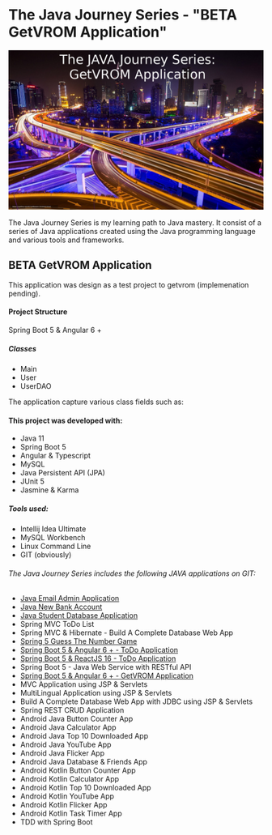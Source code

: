 # The Java Journey Series - "BETA GetVROM Application"

![](src/resources/java_journey_series_getvrom_app.jpeg)

The Java Journey Series is my learning path to Java mastery.  It consist of a series of Java applications
created using the Java programming language and various tools and frameworks.

## BETA GetVROM Application

This application was design as a test project to getvrom (implemenation pending).  

#### Project Structure
Spring Boot 5 & Angular 6 +

##### Classes
* Main
* User
* UserDAO

The application capture various class fields such as:

#### This project was developed with: 

* Java 11
* Spring Boot 5
* Angular & Typescript
* MySQL 
* Java Persistent API (JPA)
* JUnit 5
* Jasmine & Karma

##### Tools used:

* Intellij Idea Ultimate 
* MySQL Workbench
* Linux Command Line
* GIT (obviously)

######  The Java Journey Series includes the following JAVA applications on GIT:
* <a href="https://github.com/marvtdawson/java-emailAdminApp">Java Email Admin Application</a>
* <a href="https://github.com/marvtdawson/java-new-bank-account-app">Java New Bank Account</a>
* <a href="https://github.com/marvtdawson/java-student-database-app">Java Student Database Application</a>
* Spring MVC ToDo List
* Spring MVC & Hibernate - Build A Complete Database Web App
* <a href="https://github.com/marvtdawson/timbu-java-springboot-GuessTheNumberGame">Spring 5 Guess The Number Game </a>
* <a href="https://github.com/marvtdawson/angular-springboot-todo">Spring Boot 5 & Angular 6 + - ToDo Application</a> 
* <a href="https://github.com/marvtdawson/react-springboot-todo">Spring Boot 5 & ReactJS 16 - ToDo Application</a>
* Spring Boot 5 - Java Web Service with RESTful API
* <a href="https://github.com/marvtdawson/spring-to-angular-getvrom">Spring Boot 5 & Angular 6 + - GetVROM Application</a>
* MVC Application using JSP & Servlets
* MultiLingual Application using JSP & Servlets
* Build A Complete Database Web App with JDBC using JSP & Servlets
* Spring REST CRUD Application
* Android Java Button Counter App
* Android Java Calculator App
* Android Java Top 10 Downloaded App
* Android Java YouTube App
* Android Java Flicker App
* Android Java Database & Friends App
* Android Kotlin Button Counter App
* Android Kotlin Calculator App
* Android Kotlin Top 10 Downloaded App
* Android Kotlin YouTube App
* Android Kotlin Flicker App
* Android Kotlin Task Timer App
* TDD with Spring Boot 




